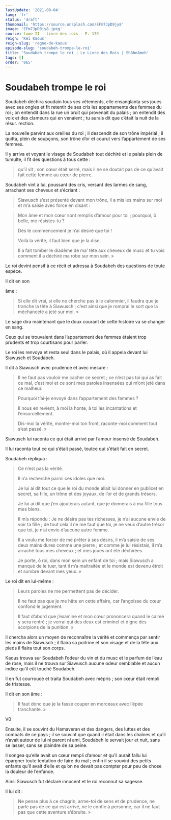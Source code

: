 ```yaml
---
lastUpdate: '2021-09-04'
lang: 'fr'
status: 'draft'
thumbnail: 'https://source.unsplash.com/EFm7JpD9jy8'
image: 'EFm7JpD9jy8.jpeg'
source: tome II - livre des rois - P. 179
reign: 'Keï Kaous'
reign-slug: 'regne-de-kaous'
episode-slug: 'soudabeh-trompe-le-roi'
title: 'Soudabeh trompe le roi | Le Livre des Rois | Shâhnâmeh'
tags: []
order: '065'
---
```


<!-- LTeX: language=fr -->

# Soudabeh trompe le roi

Soudabeh déchira soudain tous ses vêtements, elle ensanglanta ses joues avec ses ongles et fit retentir de ses cris les appartements des femmes du roi ; on entendit dans la rue un bruit qui provenait du palais ; on entendit des voix et des clameurs qui en venaient ; tu aurais dit que c’était la nuit de la résur. rection.

La nouvelle parvint aux oreilles du roi ; il descendit de son trône impérial ; il quitta, plein de soupçons, son trône d’or et courut vers l’appartement de ses femmes.

Il y arriva et voyant le visage de Soudabeh tout déchiré et le palais plein de tumulte, il fit des questions à tous cette :

> qu’il vit ; son cœur était serré, mais il ne se doutait pas de ce qu’avait fait cette femme au cœur de pierre.

Soudabeh vint à lui, poussant des cris, versant des larmes de sang, arrachant ses cheveux et s’écriant :

> Siawusch s’est présenté devant mon trône, il a mis les mains sur moi et m’a saisie avec force en disant :

> Mon âme et mon cœur sont remplis d’amour pour toi ; pourquoi, ô belle, me résistes-tu ?
>
> Dès le commencement je n’ai désiré que toi !
>
> Voilà la vérité, il faut bien que je la dise.
>
> Il a fait tomber le diadème de ma’ tête aux cheveux de musc et tu vois comment il a déchiré ma robe sur mon sein. »

Le roi devint pensif à ce récit et adressa à Soudabeh des questions de toute espèce.

Il dit en son

âme :

> Si elle dit vrai, si elle ne cherche pas à le calomnier, il faudra que je tranche la tête à Siawusch ; c’est ainsi que je romprai le sort que la méchanceté a jeté sur moi. »

Le sage dira maintenant que le doux courant de cette histoire va se changer en sang.

Ceux qui se trouvaient dans l’appartement des femmes étaient trop prudents et trop courtisans pour parler.

Le roi les renvoya et resta seul dans le palais, où il appela devant lui Siawusch et Soudabeh.

Il dit à Siawusch avec prudence et avec mesure :

> Il ne faut pas vouloir me cacher ce secret ; ce n’est pas toi qui as fait ce mal, c’est moi et ce sont mes paroles insensées qui m’ont jeté dans ce malheur.
>
> Pourquoi t’ai-je envoyé dans l’appartement des femmes ?
>
> Il nous en revient, à moi la honte, à toi les incantations et l’ensorcellement.
>
> Dis-moi la vérité, montre-moi ton front, raconte-moi comment tout s’est passé. »

Siawusch lui raconta ce qui était arrivé par l’amour insensé de Soudabeh.

Il lui raconta tout ce qui s’était passé, toutce qui s’était fait en secret.

Soudabeh répliqua :

> Ce n’est pas la vérité.
>
> Il n’a recherché parmi ces idoles que moi.
>
> Je lui ai dit tout ce que le roi du monde allait lui donner en publicet en secret, sa fille, un trône et des joyaux, de l’or et de grands trésors.
>
> Je lui ai dit que j’en ajouterais autant, que je donnerais à ma fille tous mes biens.
>
> Il m’a répondu : Je ne désire pas tes richesses, je n’ai aucune envie de voir ta fille ; de tout cela il ne me faut que toi, je ne veux d’autre trésor que toi, je n’ai envie d’aucune autre femme.
>
> Il a voulu me forcer de me prêter à ses désirs, il m’a saisie de ses deux mains dures comme une pierre ; et comme je lui résistais, il m’a arraché tous mes cheveux ; et mes joues ont été déchirées.
>
> Je porte, ô roi, dans mon sein un enfant de toi ; mais Siawusch a manqué de le tuer, tant il m’a maltraitée et le monde est devenu étroit et sombre devant mes yeux. »

Le roi dit en lui-même :

> Leurs paroles ne me permettent pas de décider.
>
> Il ne faut pas que je me hâte en cette affaire, car l’angoisse du cœur confond le jugement.
>
> Il faut d’abord que j’examine et mon cœur prononcera quand le calme y sera rentré ; je verrai qui des deux est criminel et digne des scorpions de la punition. »

Il chercha alors un moyen de reconnaître la vérité et commença par sentir les mains de Siawusch ; il flaira sa poitrine et son visage et de la tête aux pieds il flaira tout son corps.

Kaous trouva sur Soudabeh l’odeur du vin et du musc et le parfum de l’eau de rose, mais il ne trouva sur Siawusch aucune odeur semblable et aucun indice qu’il eût touché Soudabeh.

Il en fut courroucé et traita Soudabeh avec mépris ; son cœur était rempli de tristesse.

Il dit en son âme :

> Il faut donc que je la fasse couper en morceaux avec l’épée tranchante. »

V0

Ensuite, il se souvint du Hamaveran et des dangers, des luttes et des combats de ce pays ; il se souvint que quand il était dans les chaînes et qu’il n’avait autour de lui ni parent ni ami, Soudabeh le servait jour et nuit, sans se lasser, sans se plaindre de sa peine.

Il songea qu’elle avait un cœur rempli d’amour et qu’il aurait fallu lui épargner toute tentation de faire du mal ; enfin il se souvint des petits enfants qu’il avait d’elle et qu’on ne devait pas compter pour peu de chose la douleur de l’enfance.

Ainsi Siawusch fut déclaré innocent et le roi reconnut sa sagesse.

Il lui dit :

> Ne pense plus à ce chagrin, arme-toi de sens et de prudence, ne parle pas de ce qui est arrivé, ne le confie à personne, car il ne faut pas que cette aventure s’ébruite. »
